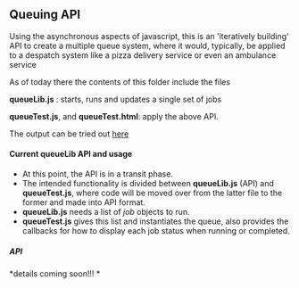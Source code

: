 ## Queuing API
Using the asynchronous aspects of javascript, this is an 'iteratively building' API to create a multiple queue system, where it would, typically, be applied to a despatch system like a pizza delivery service or even an ambulance service

As of today there the contents of this folder include the  files

**queueLib.js** : starts, runs and updates a single set of jobs

**queueTest.js**, and **queueTest.html**: apply the above API.

The output can be tried out   [here](http://www.use-my-software.com/myapp/newJS/queueTest.html)

#### Current queueLib API and usage
* At this point, the API is in a transit phase. 
* The intended functionality is divided between **queueLib.js** (API) and **queueTest.js**, where code will be moved over from the latter file to the former and made into API format. 
* **queueLib.js** needs a list of *job* objects to run.  
* **queueTest.js** gives this list and instantiates the queue, also provides the callbacks for how to display each job status when running or completed.

##### API   
*details coming soon!!! *

